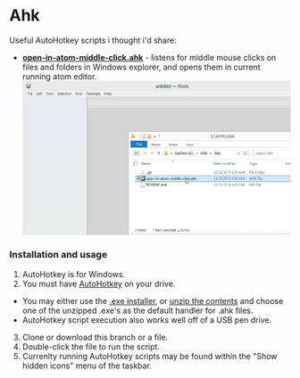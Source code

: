 # Ahk
Useful AutoHotkey scripts i thought i'd share:
* **[open-in-atom-middle-click.ahk](/open-in-atom-middle-click.ahk)** - listens for middle mouse clicks on files and folders in Windows explorer, and opens them in current running atom editor.
![open-in-atom-middle-click.gif](/open-in-atom-middle-click.gif)

### Installation and usage
1. AutoHotkey is for Windows.
2. You must have [AutoHotkey](http://ahkscript.org/) on your drive.
 * You may either use the [.exe installer](http://ahkscript.org/download/ahk-install.exe), or [unzip the contents](https://autohotkey.com/download/ahk.zip) and choose one of the unzipped .exe's as the default handler for .ahk files.
 * AutoHotkey script execution also works well off of a USB pen drive.
3. Clone or download this branch or a file.
4. Double-click the file to run the script.
5. Currenlty running AutoHotkey scripts may be found within the "Show hidden icons" menu of the taskbar.
